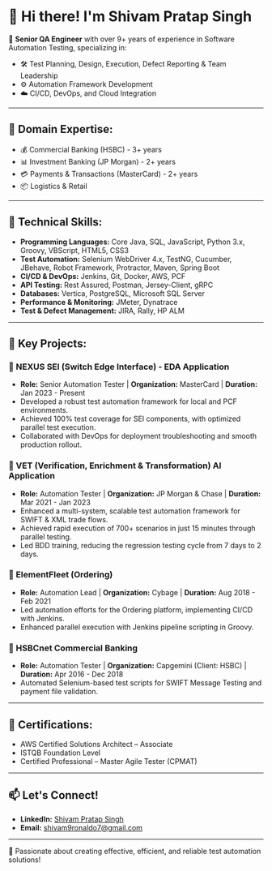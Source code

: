 # 👋 Hi there! I'm Shivam Pratap Singh

🚀 **Senior QA Engineer** with over 9+ years of experience in Software Automation Testing, specializing in:
- 🛠️ Test Planning, Design, Execution, Defect Reporting & Team Leadership
- ⚙️ Automation Framework Development
- ☁️ CI/CD, DevOps, and Cloud Integration

---

## 🏢 **Domain Expertise:**
- 💰 Commercial Banking (HSBC) - 3+ years
- 📊 Investment Banking (JP Morgan) - 2+ years
- 💳 Payments & Transactions (MasterCard) - 2+ years
- 📦 Logistics & Retail

---

## 🔧 **Technical Skills:**
- **Programming Languages:** Core Java, SQL, JavaScript, Python 3.x, Groovy, VBScript, HTML5, CSS3
- **Test Automation:** Selenium WebDriver 4.x, TestNG, Cucumber, JBehave, Robot Framework, Protractor, Maven, Spring Boot
- **CI/CD & DevOps:** Jenkins, Git, Docker, AWS, PCF
- **API Testing:** Rest Assured, Postman, Jersey-Client, gRPC
- **Databases:** Vertica, PostgreSQL, Microsoft SQL Server
- **Performance & Monitoring:** JMeter, Dynatrace
- **Test & Defect Management:** JIRA, Rally, HP ALM

---

## 📁 **Key Projects:**

### **🔹 NEXUS SEI (Switch Edge Interface) - EDA Application**
- **Role:** Senior Automation Tester | **Organization:** MasterCard | **Duration:** Jan 2023 - Present
- Developed a robust test automation framework for local and PCF environments.
- Achieved 100% test coverage for SEI components, with optimized parallel test execution.
- Collaborated with DevOps for deployment troubleshooting and smooth production rollout.

### **🔹 VET (Verification, Enrichment & Transformation) AI Application**
- **Role:** Automation Tester | **Organization:** JP Morgan & Chase | **Duration:** Mar 2021 - Jan 2023
- Enhanced a multi-system, scalable test automation framework for SWIFT & XML trade flows.
- Achieved rapid execution of 700+ scenarios in just 15 minutes through parallel testing.
- Led BDD training, reducing the regression testing cycle from 7 days to 2 days.

### **🔹 ElementFleet (Ordering)**
- **Role:** Automation Lead | **Organization:** Cybage | **Duration:** Aug 2018 - Feb 2021
- Led automation efforts for the Ordering platform, implementing CI/CD with Jenkins.
- Enhanced parallel execution with Jenkins pipeline scripting in Groovy.

### **🔹 HSBCnet Commercial Banking**
- **Role:** Automation Tester | **Organization:** Capgemini (Client: HSBC) | **Duration:** Apr 2016 - Dec 2018
- Automated Selenium-based test scripts for SWIFT Message Testing and payment file validation.

---

## 📜 **Certifications:**
- AWS Certified Solutions Architect – Associate
- ISTQB Foundation Level
- Certified Professional – Master Agile Tester (CPMAT)

---

## 📫 **Let's Connect!**
- **LinkedIn:** [Shivam Pratap Singh](https://www.linkedin.com/in/shivam-singh-b11223a8/)
- **Email:** shivam9ronaldo7@gmail.com

---

🌟 Passionate about creating effective, efficient, and reliable test automation solutions!

